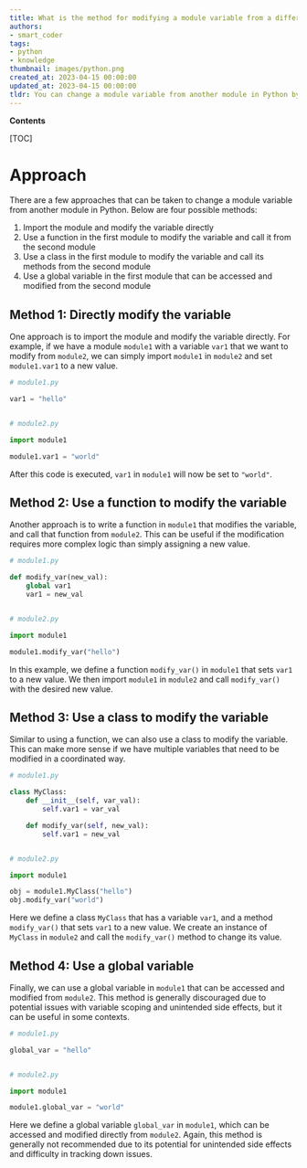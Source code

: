 ```yaml
---
title: What is the method for modifying a module variable from a different module?
authors:
- smart_coder
tags:
- python
- knowledge
thumbnail: images/python.png
created_at: 2023-04-15 00:00:00
updated_at: 2023-04-15 00:00:00
tldr: You can change a module variable from another module in Python by importing the first module and using dot notation to access and modify the variable.
---
```


**Contents**

[TOC]

# Approach

There are a few approaches that can be taken to change a module variable from another module in Python. Below are four possible methods: 

1. Import the module and modify the variable directly
2. Use a function in the first module to modify the variable and call it from the second module
3. Use a class in the first module to modify the variable and call its methods from the second module
4. Use a global variable in the first module that can be accessed and modified from the second module


## Method 1: Directly modify the variable

One approach is to import the module and modify the variable directly. For example, if we have a module `module1` with a variable `var1` that we want to modify from `module2`, we can simply import `module1` in `module2` and set `module1.var1` to a new value. 

```python
# module1.py

var1 = "hello"


# module2.py

import module1

module1.var1 = "world"
```

After this code is executed, `var1` in `module1` will now be set to `"world"`.



## Method 2: Use a function to modify the variable

Another approach is to write a function in `module1` that modifies the variable, and call that function from `module2`. This can be useful if the modification requires more complex logic than simply assigning a new value. 

```python 
# module1.py

def modify_var(new_val):
    global var1
    var1 = new_val


# module2.py

import module1

module1.modify_var("hello")
```

In this example, we define a function `modify_var()` in `module1` that sets `var1` to a new value. We then import `module1` in `module2` and call `modify_var()` with the desired new value.



## Method 3: Use a class to modify the variable

Similar to using a function, we can also use a class to modify the variable. This can make more sense if we have multiple variables that need to be modified in a coordinated way. 

```python
# module1.py

class MyClass:
    def __init__(self, var_val):
        self.var1 = var_val

    def modify_var(self, new_val):
        self.var1 = new_val


# module2.py

import module1

obj = module1.MyClass("hello")
obj.modify_var("world")
```

Here we define a class `MyClass` that has a variable `var1`, and a method `modify_var()` that sets `var1` to a new value. We create an instance of `MyClass` in `module2` and call the `modify_var()` method to change its value.



## Method 4: Use a global variable

Finally, we can use a global variable in `module1` that can be accessed and modified from `module2`. This method is generally discouraged due to potential issues with variable scoping and unintended side effects, but it can be useful in some contexts. 

```python
# module1.py

global_var = "hello"


# module2.py

import module1

module1.global_var = "world"
```

Here we define a global variable `global_var` in `module1`, which can be accessed and modified directly from `module2`. Again, this method is generally not recommended due to its potential for unintended side effects and difficulty in tracking down issues.
